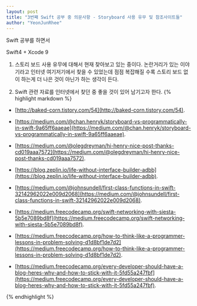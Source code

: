 ```yaml
---
layout: post
title: "3번째 Swift 공부 중 의문사항 - Storyboard 사용 유무 및 참조사이트들"
author: "YeonJunRhee"
---
```


Swift 공부를 하면서

Swift4 + Xcode 9

1. 스토리 보드 사용 유무에 대해서 현재 찾아보고 있는 중이다.
논란거리가 있는 이야기라고 인터넷 여기저기에서 찾을 수 있었는데
점점 복잡해질 수록 스토리 보드 없이 하는게 더 나은 것이 아닌가 하는 생각이 든다.


2. Swift 관련 자료를 인터넷에서 찾던 중 좋을 것이 있어 남기고자 한다.
{% highlight markdown %}
- [http://baked-corn.tistory.com/54](http://baked-corn.tistory.com/54).

- [https://medium.com/@chan.henryk/storyboard-vs-programmatically-in-swift-9a65ff6aaeae](https://medium.com/@chan.henryk/storyboard-vs-programmatically-in-swift-9a65ff6aaeae).

- [https://medium.com/@olegdreyman/hi-henry-nice-post-thanks-cd019aaa7572](https://medium.com/@olegdreyman/hi-henry-nice-post-thanks-cd019aaa7572).

- [https://blog.zeplin.io/life-without-interface-builder-adbb](https://blog.zeplin.io/life-without-interface-builder-adbb).

- [https://medium.com/@johnsundell/first-class-functions-in-swift-32142962022e009d2068](https://medium.com/@johnsundell/first-class-functions-in-swift-32142962022e009d2068).

- [https://medium.freecodecamp.org/swift-networking-with-siesta-5b5e7089bd8f](https://medium.freecodecamp.org/swift-networking-with-siesta-5b5e7089bd8f).

- [https://medium.freecodecamp.org/how-to-think-like-a-programmer-lessons-in-problem-solving-d1d8bf1de7d2](https://medium.freecodecamp.org/how-to-think-like-a-programmer-lessons-in-problem-solving-d1d8bf1de7d2).

- [https://medium.freecodecamp.org/every-developer-should-have-a-blog-heres-why-and-how-to-stick-with-it-5fd55a247fbf](https://medium.freecodecamp.org/every-developer-should-have-a-blog-heres-why-and-how-to-stick-with-it-5fd55a247fbf).

{% endhighlight %}
